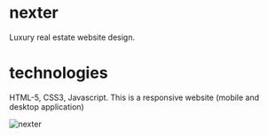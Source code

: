 # nexter
Luxury real estate website design.

# technologies
HTML-5, CSS3, Javascript. This is a responsive website (mobile and desktop application)

![nexter](https://user-images.githubusercontent.com/79433600/180443007-205cd226-d33c-44b1-8e6d-97a5772bce63.jpg)

